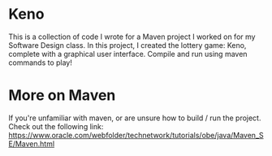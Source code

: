 # Keno
This is a collection of code I wrote for a Maven project I worked on for my Software Design class. In this project, I created the lottery game: Keno, complete with a graphical user interface. Compile and run using maven commands to play!

# More on Maven
If you're unfamiliar with maven, or are unsure how to build / run the project. Check out the following link:
https://www.oracle.com/webfolder/technetwork/tutorials/obe/java/Maven_SE/Maven.html
